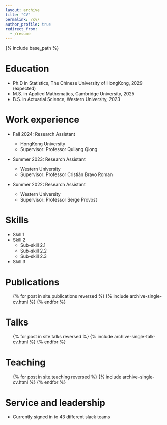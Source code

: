 ```yaml
---
layout: archive
title: "CV"
permalink: /cv/
author_profile: true
redirect_from:
  - /resume
---
```


{% include base_path %}

Education
======
* Ph.D in Statistics, The Chinese University of HongKong, 2029 (expected)
* M.S. in Applied Mathematics, Cambridge University, 2025
* B.S. in Actuarial Science, Western University, 2023

Work experience
======
* Fall 2024: Research Assistant
  * HongKong University
  * Supervisor: Professor Quliang Qiong

* Summer 2023: Research Assistant
  * Western University
  * Supervisor: Professor Cristián Bravo Roman

* Summer 2022: Research Assistant
  * Western University
  * Supervisor: Professor Serge Provost
  
Skills
======
* Skill 1
* Skill 2
  * Sub-skill 2.1
  * Sub-skill 2.2
  * Sub-skill 2.3
* Skill 3

Publications
======
  <ul>{% for post in site.publications reversed %}
    {% include archive-single-cv.html %}
  {% endfor %}</ul>
  
Talks
======
  <ul>{% for post in site.talks reversed %}
    {% include archive-single-talk-cv.html  %}
  {% endfor %}</ul>
  
Teaching
======
  <ul>{% for post in site.teaching reversed %}
    {% include archive-single-cv.html %}
  {% endfor %}</ul>
  
Service and leadership
======
* Currently signed in to 43 different slack teams
